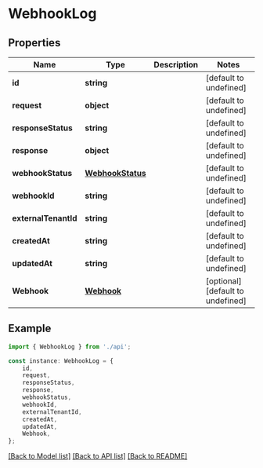 # WebhookLog


## Properties

Name | Type | Description | Notes
------------ | ------------- | ------------- | -------------
**id** | **string** |  | [default to undefined]
**request** | **object** |  | [default to undefined]
**responseStatus** | **string** |  | [default to undefined]
**response** | **object** |  | [default to undefined]
**webhookStatus** | [**WebhookStatus**](WebhookStatus.md) |  | [default to undefined]
**webhookId** | **string** |  | [default to undefined]
**externalTenantId** | **string** |  | [default to undefined]
**createdAt** | **string** |  | [default to undefined]
**updatedAt** | **string** |  | [default to undefined]
**Webhook** | [**Webhook**](Webhook.md) |  | [optional] [default to undefined]

## Example

```typescript
import { WebhookLog } from './api';

const instance: WebhookLog = {
    id,
    request,
    responseStatus,
    response,
    webhookStatus,
    webhookId,
    externalTenantId,
    createdAt,
    updatedAt,
    Webhook,
};
```

[[Back to Model list]](../README.md#documentation-for-models) [[Back to API list]](../README.md#documentation-for-api-endpoints) [[Back to README]](../README.md)
